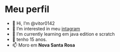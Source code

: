 # Meu perfil
- 👋 Hi, I’m @vitor0142
- 👀 I’m interested in meu [intagram](https://www.instagram.com/vitormateus122/)
- 🌱 I’m currently learning em java edition e scratch
- 💞️ tenho 15 anos.
- 📫 Moro em **Nova Santa Rosa**

<!---
vitor0142/vitor0142 is a ✨ special ✨ repository because its `README.md` (this file) appears on your GitHub profile.
You can click the Preview link to take a look at your changes.
--->
